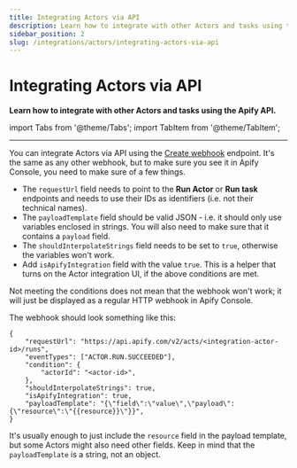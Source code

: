 ```yaml
---
title: Integrating Actors via API
description: Learn how to integrate with other Actors and tasks using the Apify API.
sidebar_position: 2
slug: /integrations/actors/integrating-actors-via-api
---
```


# Integrating Actors via API

**Learn how to integrate with other Actors and tasks using the Apify API.**

import Tabs from '@theme/Tabs';
import TabItem from '@theme/TabItem';

---

You can integrate Actors via API using the [Create webhook](/api/v2/webhooks-post) endpoint. It's the same as any other webhook, but to make sure you see it in Apify Console, you need to make sure of a few things.

* The `requestUrl` field needs to point to the **Run Actor** or **Run task** endpoints and needs to use their IDs as identifiers (i.e. not their technical names).
* The `payloadTemplate` field should be valid JSON - i.e. it should only use variables enclosed in strings. You will also need to make sure that it contains a `payload` field.
* The `shouldInterpolateStrings` field needs to be set to `true`, otherwise the variables won't work.
* Add `isApifyIntegration` field with the value `true`. This is a helper that turns on the Actor integration UI, if the above conditions are met.

Not meeting the conditions does not mean that the webhook won't work; it will just be displayed as a regular HTTP webhook in Apify Console.

The webhook should look something like this:

```json5
{
    "requestUrl": "https://api.apify.com/v2/acts/<integration-actor-id>/runs",
    "eventTypes": ["ACTOR.RUN.SUCCEEDED"],
    "condition": {
        "actorId": "<actor-id>",
    },
    "shouldInterpolateStrings": true,
    "isApifyIntegration": true,
    "payloadTemplate": "{\"field\":\"value\",\"payload\":{\"resource\":\"{{resource}}\"}}",
}
```

It's usually enough to just include the `resource` field in the payload template, but some Actors might also need other fields. Keep in mind that the `payloadTemplate` is a string, not an object.
